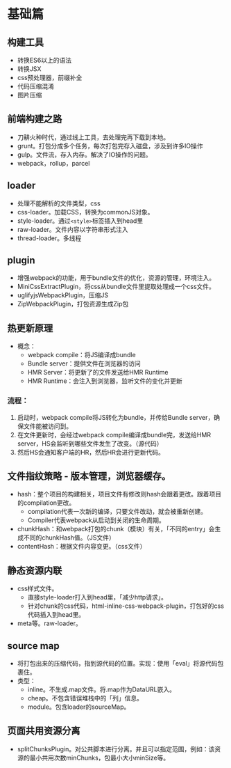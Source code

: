 # 基础篇

## 构建工具
- 转换ES6以上的语法
- 转换JSX
- css预处理器，前缀补全
- 代码压缩混淆
- 图片压缩

## 前端构建之路
- 刀耕火种时代，通过线上工具，去处理完再下载到本地。
- grunt。打包分成多个任务，每次打包完存入磁盘，涉及到许多IO操作
- gulp。文件流，存入内存。解决了IO操作的问题。
- webpack，rollup，parcel

## loader
- 处理不能解析的文件类型，css
- css-loader。加载CSS，转换为commonJS对象。
- style-loader。通过```<style>```标签插入到head里
- raw-loader。文件内容以字符串形式注入
- thread-loader。多线程

## plugin
- 增强webpack的功能，用于bundle文件的优化，资源的管理，环境注入。
- MiniCssExtractPlugin，将css从bundle文件里提取处理成一个css文件。
- uglifyjsWebpackPlugin，压缩JS
- ZipWebpackPlugin，打包资源生成Zip包

## 热更新原理
- 概念：
  - webpack compile：将JS编译成bundle
  - Bundle server：提供文件在浏览器的访问
  - HMR Server：将更新了的文件发送给HMR Runtime
  - HMR Runtime：会注入到浏览器，监听文件的变化并更新
### 流程：
1. 启动时，webpack compile将JS转化为bundle，并传给Bundle server，确保文件能被访问到。
2. 在文件更新时，会经过webpack compile编译成bundle完，发送给HMR server，HS会监听到哪些文件发生了改变。（源代码）
3. 然后HS会通知客户端的HR，然后HR会进行更新代码。

## 文件指纹策略 - 版本管理，浏览器缓存。

- hash：整个项目的构建相关，项目文件有修改则hash会跟着更改。跟着项目的compilation更改。
  - compilation代表一次新的编译，只要文件改动，就会被重新创建。
  - Compiler代表webpack从启动到关闭的生命周期。
- chunkHash：和webpack打包的chunk（模块）有关，「不同的entry」会生成不同的chunkHash值。（JS文件）
- contentHash：根据文件内容变更。（css文件）

## 静态资源内联
- css样式文件。
  - 直接style-loader打入到head里，「减少http请求」。
  - 针对chunk的css代码，html-inline-css-webpack-plugin，打包好的css代码插入到head里。
- meta等。raw-loader。

## source map
- 将打包出来的压缩代码，指到源代码的位置。实现：使用「eval」将源代码包裹住。
- 类型：
  - inline。不生成.map文件。将.map作为DataURL嵌入。
  - cheap。不包含错误堆栈中的「列」信息。
  - module。包含loader的sourceMap。

## 页面共用资源分离
- splitChunksPlugin。对公共脚本进行分离。并且可以指定范围，例如：该资源的最小共用次数minChunks，包最小大小minSize等。

